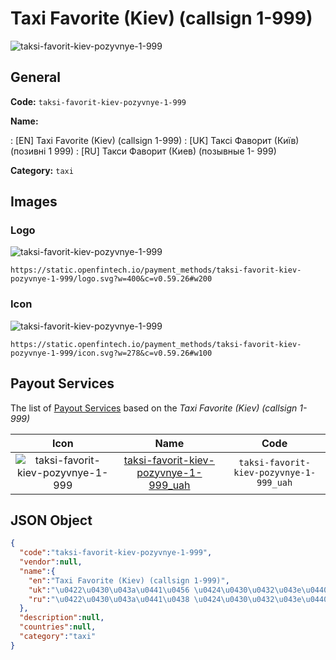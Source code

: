 
# Taxi Favorite (Kiev) (callsign 1-999) 
![taksi-favorit-kiev-pozyvnye-1-999](https://static.openfintech.io/payment_methods/taksi-favorit-kiev-pozyvnye-1-999/logo.svg?w=400&c=v0.59.26#w200)  

## General 
**Code:** `taksi-favorit-kiev-pozyvnye-1-999` 
 
**Name:** 
 
:	[EN] Taxi Favorite (Kiev) (callsign 1-999) 
:	[UK] Таксі Фаворит (Київ) (позивні 1 999) 
:	[RU] Такси Фаворит (Киев) (позывные 1- 999) 
 
**Category:** `taxi` 
 

## Images 

### Logo 
![taksi-favorit-kiev-pozyvnye-1-999](https://static.openfintech.io/payment_methods/taksi-favorit-kiev-pozyvnye-1-999/logo.svg?w=400&c=v0.59.26#w200)  

```
https://static.openfintech.io/payment_methods/taksi-favorit-kiev-pozyvnye-1-999/logo.svg?w=400&c=v0.59.26#w200
```  

### Icon 
![taksi-favorit-kiev-pozyvnye-1-999](https://static.openfintech.io/payment_methods/taksi-favorit-kiev-pozyvnye-1-999/icon.svg?w=278&c=v0.59.26#w100)  

```
https://static.openfintech.io/payment_methods/taksi-favorit-kiev-pozyvnye-1-999/icon.svg?w=278&c=v0.59.26#w100
```  

## Payout Services 
 
The list of [Payout Services](/payout-services/) based on the _Taxi Favorite (Kiev) (callsign 1-999)_ 

|Icon|Name|Code| 
|:---:|:---:|:---:| 
|![taksi-favorit-kiev-pozyvnye-1-999](https://static.openfintech.io/payout_methods/taksi-favorit-kiev-pozyvnye-1-999/icon.png?w=278&c=v0.59.26#w40) |[taksi-favorit-kiev-pozyvnye-1-999_uah](/payout-services/taksi-favorit-kiev-pozyvnye-1-999_uah/)|`taksi-favorit-kiev-pozyvnye-1-999_uah`| 
 

## JSON Object 

```json
{
  "code":"taksi-favorit-kiev-pozyvnye-1-999",
  "vendor":null,
  "name":{
    "en":"Taxi Favorite (Kiev) (callsign 1-999)",
    "uk":"\u0422\u0430\u043a\u0441\u0456 \u0424\u0430\u0432\u043e\u0440\u0438\u0442 (\u041a\u0438\u0457\u0432) (\u043f\u043e\u0437\u0438\u0432\u043d\u0456 1 999)",
    "ru":"\u0422\u0430\u043a\u0441\u0438 \u0424\u0430\u0432\u043e\u0440\u0438\u0442 (\u041a\u0438\u0435\u0432) (\u043f\u043e\u0437\u044b\u0432\u043d\u044b\u0435 1- 999)"
  },
  "description":null,
  "countries":null,
  "category":"taxi"
}
```  
